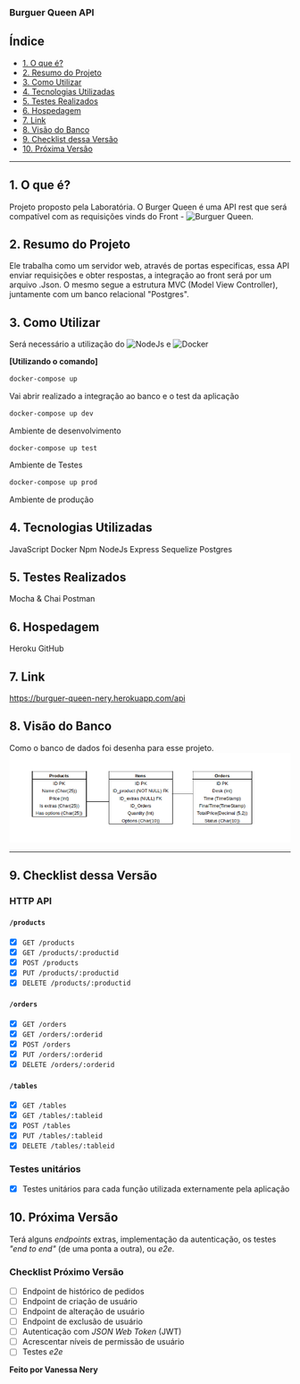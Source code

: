 ### Burguer Queen API

## Índice

* [1. O que é?](#1-o-que-é-?)
* [2. Resumo do Projeto](#2-resumo-do-projeto)
* [3. Como Utilizar](#3-como-utilizar)
* [4. Tecnologias Utilizadas](#4-tecnologias-utilizadas)
* [5. Testes Realizados](#5-testes-realizados)
* [6. Hospedagem](#6-hospedagem)
* [7. Link](#7-link)
* [8. Visão do Banco](#8-visao-do-banco)
* [9. Checklist dessa Versão](#9-checklist-dessa-versao)
* [10. Próxima Versão](#10-proxima-versao)

***
## 1. O que é?
Projeto proposto pela Laboratória. O Burger Queen é uma API rest que será compatível com as requisições vinds do Front - ![Burguer Queen](https://github.com/VanesNery/SAP003-burger-queen).

## 2. Resumo do Projeto

Ele trabalha como um servidor web, através de portas especificas, essa API enviar requisições e obter respostas, a integração ao front será por um arquivo .Json. O mesmo segue a estrutura MVC (Model View Controller), juntamente com um banco relacional "Postgres".

## 3. Como Utilizar

Será necessário a utilização do ![NodeJs](https://nodejs.org/pt-br/) e ![Docker](https://www.mundodocker.com.br/o-que-e-docker/)

**[Utilizando o comando]**

```sh
docker-compose up 
```
Vai abrir realizado a integração ao banco e o test da aplicação

```sh
docker-compose up dev
```
Ambiente de desenvolvimento

```9
docker-compose up test
```
Ambiente de Testes

```sh
docker-compose up prod
```
Ambiente de produção

## 4. Tecnologias Utilizadas

JavaScript
Docker
Npm
NodeJs
Express
Sequelize
Postgres

## 5. Testes Realizados
Mocha & Chai
Postman

## 6. Hospedagem
Heroku
GitHub

## 7. Link 
https://burguer-queen-nery.herokuapp.com/api

## 8. Visão do Banco
Como o banco de dados foi desenha para esse projeto.
![modelagem do banco](./visao_do_Banco.png)
***
## 9. Checklist dessa Versão

### HTTP API

#### `/products`

* [x] `GET /products`
* [x] `GET /products/:productid`
* [x] `POST /products`
* [x] `PUT /products/:productid`
* [x] `DELETE /products/:productid`

#### `/orders`

* [x] `GET /orders`
* [x] `GET /orders/:orderid`
* [x] `POST /orders`
* [x] `PUT /orders/:orderid`
* [x] `DELETE /orders/:orderid`

#### `/tables`

* [x] `GET /tables`
* [x] `GET /tables/:tableid`
* [x] `POST /tables`
* [x] `PUT /tables/:tableid`
* [x] `DELETE /tables/:tableid`

### Testes unitários

* [x] Testes unitários para cada função utilizada externamente pela aplicação

## 10. Próxima Versão

Terá alguns _endpoints_ extras, implementação da autenticação, os testes _"end to end"_ (de uma ponta a outra), ou _e2e_.

### Checklist Próximo Versão

* [ ] Endpoint de histórico de pedidos
* [ ] Endpoint de criação de usuário
* [ ] Endpoint de alteração de usuário
* [ ] Endpoint de exclusão de usuário
* [ ] Autenticação com _JSON Web Token_ (JWT)
* [ ] Acrescentar níveis de permissão de usuário
* [ ] Testes _e2e_

**Feito por Vanessa Nery**